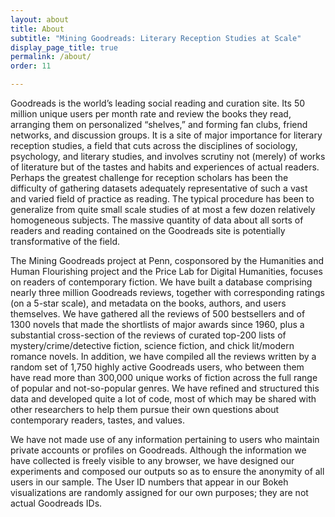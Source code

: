 ```yaml
---
layout: about
title: About
subtitle: "Mining Goodreads: Literary Reception Studies at Scale"
display_page_title: true
permalink: /about/
order: 11

---
```


Goodreads is the world’s leading social reading and curation site. Its 50
million unique users per month rate and review the books they
read, arranging them on personalized “shelves,” and forming fan clubs,
friend networks, and discussion groups.  It is a site of major importance for
literary reception studies, a field that cuts across the disciplines of
sociology, psychology, and literary studies, and involves scrutiny not (merely)
of works of literature but of the tastes and habits and experiences of actual
readers.  Perhaps the greatest challenge for reception scholars has been the
difficulty of gathering datasets adequately representative of such a vast and
varied field of practice as reading.  The typical procedure has been to
generalize from quite small scale studies of at most a few dozen relatively
homogeneous subjects.  The massive quantity of data about all sorts of readers
and reading contained on the Goodreads site is potentially transformative of the
field.

The Mining Goodreads project at Penn, cosponsored by the Humanities and Human 
Flourishing project and the Price Lab for Digital Humanities, focuses on readers of contemporary
fiction.  We have built a database comprising nearly three million Goodreads reviews,
together with corresponding ratings (on a 5-star scale), and metadata on the
books, authors, and users themselves. We have gathered all the reviews of 500
bestsellers and of 1300 novels that made the shortlists of major awards since
1960, plus a substantial cross-section of the reviews of curated top-200 lists
of mystery/crime/detective fiction, science fiction, and chick lit/modern
romance novels.  In addition, we have compiled all the reviews written by a
random set of 1,750 highly active Goodreads users, who between them have read
more than 300,000 unique works of fiction across the full range of popular and
not-so-popular genres. We have refined and structured this data and developed
quite a lot of code, most of which may be shared with other researchers to help
them pursue their own questions about contemporary readers, tastes, and values.

We have not made use of any information pertaining to users who maintain private
accounts or profiles on Goodreads.  Although the information we have collected
is freely visible to any browser, we have designed our experiments and composed
our outputs so as to ensure the anonymity of all users in our sample.  The User
ID numbers that appear in our Bokeh visualizations are randomly assigned for our
own purposes; they are not actual Goodreads IDs. 
